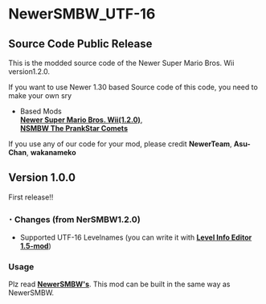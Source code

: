 # NewerSMBW_UTF-16
## Source Code Public Release

This is the modded source code of the Newer Super Mario Bros. Wii version1.2.0.

If you want to use Newer 1.30 based Source code of this code, you need to make your own sry

* Based Mods  
[**Newer Super Mario Bros. Wii(1.2.0)**](https://github.com/Newer-Team/NewerSMBW),  
[**NSMBW The PrankStar Comets**](https://github.com/Asu-chan/NSMBWThePranksterComets)  

If you use any of our code for your mod, please credit **NewerTeam**, **Asu-Chan**, **wakanameko**

## Version 1.0.0
First release!!  
### ･ Changes (from NerSMBW1.2.0)  
* Supported UTF-16 Levelnames (you can write it with [**Level Info Editor 1.5-mod**](https://github.com/wakanameko/Level-Info-Editor_UTF))

### Usage
Plz read [**NewerSMBW's**](https://github.com/Newer-Team/NewerSMBW/blob/clang-no-translations/README.md). This mod can be built in the same way as NewerSMBW.
